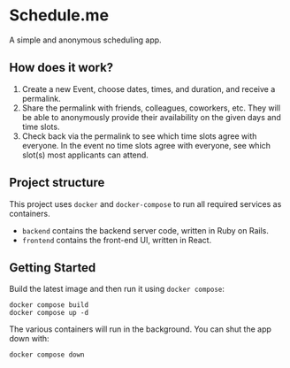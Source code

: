 # Schedule.me

A simple and anonymous scheduling app.

## How does it work?

1. Create a new Event, choose dates, times, and duration, and receive a permalink.
2. Share the permalink with friends, colleagues, coworkers, etc. They will be able to anonymously provide their availability on the given days and time slots.
3. Check back via the permalink to see which time slots agree with everyone. In the event no time slots agree with everyone, see which slot(s) most applicants can attend.

## Project structure

This project uses `docker` and `docker-compose` to run all required services as containers.

* `backend` contains the backend server code, written in Ruby on Rails.
* `frontend` contains the front-end UI, written in React.

## Getting Started

Build the latest image and then run it using `docker compose`:

```
docker compose build
docker compose up -d
```

The various containers will run in the background. You can shut the app down with:

```
docker compose down
```

